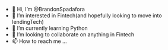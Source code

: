 - 👋 Hi, I’m @BrandonSpadafora
- 👀 I’m interested in Fintech(and hopefully looking to move into lendingTech)
- 🌱 I’m currently learning Python
- 💞️ I’m looking to collaborate on anything in Fintech
- 📫 How to reach me ...

<!---
BrandonSpadafora/BrandonSpadafora is a ✨ special ✨ repository because its `README.md` (this file) appears on your GitHub profile.
You can click the Preview link to take a look at your changes.
--->
